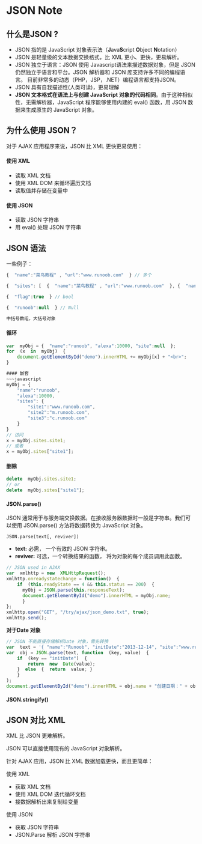 # JSON Note 

## 什么是JSON ?

-   JSON 指的是 JavaScript 对象表示法（**J**ava**S**cript  **O**bject  **N**otation）
-   JSON 是轻量级的文本数据交换格式，比 XML 更小、更快，更易解析。
-   JSON 独立于语言：JSON 使用 Javascript语法来描述数据对象，但是 JSON 仍然独立于语言和平台。JSON 解析器和 JSON 库支持许多不同的编程语言。 目前非常多的动态（PHP，JSP，.NET）编程语言都支持JSON。
-   JSON 具有自我描述性(人类可读)，更易理解
- **JSON 文本格式在语法上与创建 JavaScript 对象的代码相同**。由于这种相似性，无需解析器，JavaScript 程序能够使用内建的 eval() 函数，用 JSON 数据来生成原生的 JavaScript 对象。

## 为什么使用 JSON？

对于 AJAX 应用程序来说，JSON 比 XML 更快更易使用：

#### 使用 XML

-   读取 XML 文档
-   使用 XML DOM 来循环遍历文档
-   读取值并存储在变量中

#### 使用 JSON

-   读取 JSON 字符串
-   用 eval() 处理 JSON 字符串

## JSON 语法
一些例子：
~~~javascript
{  "name":"菜鸟教程" , "url":"www.runoob.com"  } // 多个

{  "sites": [  {  "name":"菜鸟教程" , "url":"www.runoob.com"  }, {  "name":"google" , "url":"www.google.com"  }, {  "name":"微博" , "url":"www.weibo.com"  }  ]  } // 数组

{  "flag":true  } // bool 

{  "runoob":null  } // Null 

中括号数组，大括号对象
~~~

#### 循环
~~~javascript
var  myObj = {  "name":"runoob", "alexa":10000, "site":null  }; 
for  (x  in  myObj)  {  
	document.getElementById("demo").innerHTML += myObj[x] + "<br>"; 
}

#### 嵌套
~~~javascript
myObj = {  
	"name":"runoob", 
	"alexa":10000, 
	"sites": {  
		"site1":"www.runoob.com", 
		"site2":"m.runoob.com", 
		"site3":"c.runoob.com"  
	}  
}
// 访问
x = myObj.sites.site1; 
// 或者  
x = myObj.sites["site1"];
~~~

#### 删除
~~~javascript
delete  myObj.sites.site1;
// or
delete  myObj.sites["site1"];
~~~

#### JSON.parse() 
JSON 通常用于与服务端交换数据。在接收服务器数据时一般是字符串。我们可以使用 JSON.parse() 方法将数据转换为 JavaScript 对象。

`JSON.parse(text[, reviver])`
-   **text:** 必需， 一个有效的 JSON 字符串。
-   **reviver:**  可选，一个转换结果的函数， 将为对象的每个成员调用此函数。

~~~javascript
// JSON used in AJAX 
var  xmlhttp = new  XMLHttpRequest();
xmlhttp.onreadystatechange = function()  {  
	if  (this.readyState == 4 && this.status == 200)  {
	  myObj = JSON.parse(this.responseText); 
	  document.getElementById("demo").innerHTML = myObj.name; 
	  }  
}; 
xmlhttp.open("GET", "/try/ajax/json_demo.txt", true);
xmlhttp.send();
~~~

**对于Date 对象**
~~~javascript
// JSON 不能直接存储解析Date 对象，需先转换
var  text = '{ "name":"Runoob", "initDate":"2013-12-14", "site":"www.runoob.com"}'; 
var  obj = JSON.parse(text, function  (key, value)  {  
	if  (key == "initDate")  {  
		return  new  Date(value); 
	}  else  {  return  value; }
	}
); 
document.getElementById("demo").innerHTML = obj.name + "创建日期：" + obj.initDate;
~~~

#### JSON.stringify()
## JSON 对比 XML 
XML 比 JSON 更难解析。

JSON 可以直接使用现有的 JavaScript 对象解析。

针对 AJAX 应用，JSON 比 XML 数据加载更快，而且更简单：

使用 XML

-   获取 XML 文档
-   使用 XML DOM 迭代循环文档
-   接数据解析出来复制给变量

使用 JSON

-   获取 JSON 字符串
-   JSON.Parse 解析 JSON 字符串





<!--stackedit_data:
eyJoaXN0b3J5IjpbLTEwNTE2MzgzMzgsMTA1NDMxMDY0MCwtMT
M5OTY1MTQzNV19
-->